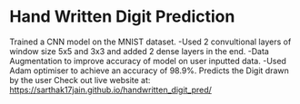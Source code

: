 # Hand Written Digit Prediction
Trained a CNN model on the MNIST dataset. 
-Used 2 convultional layers of window size 5x5 and 3x3 and added 2 dense layers in the end.
-Data Augmentation to improve accuracy of model on user inputted data.
-Used Adam optimiser to achieve an accuracy of 98.9%.
Predicts the Digit drawn by the user
Check out live website at: https://sarthak17jain.github.io/handwritten_digit_pred/
